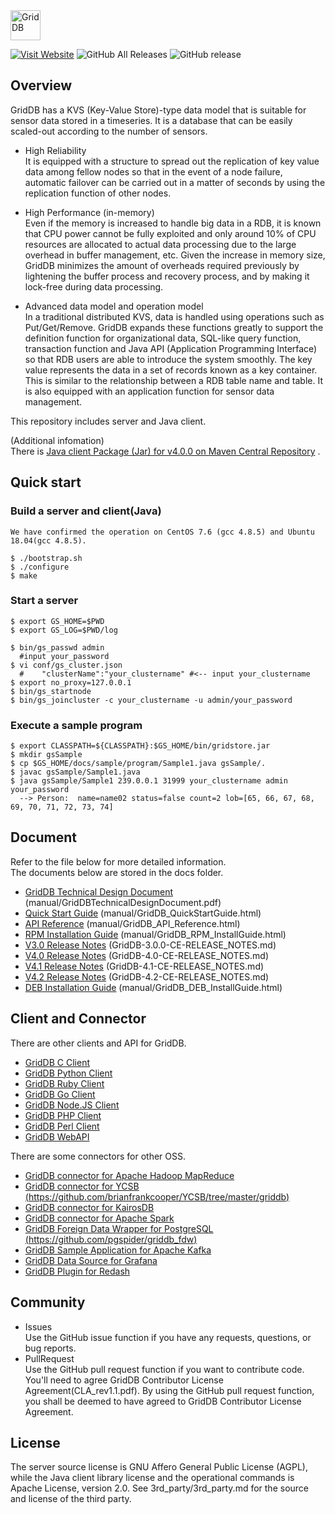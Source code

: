<img src="http://griddb.org/Image/GridDB_logo.png" align="center" height="48" alt="GridDB"/>

[![Visit Website](https://img.shields.io/badge/website-visit-orange.svg)](https://griddb.net) 
![GitHub All Releases](https://img.shields.io/github/downloads/griddb/griddb_nosql/total.svg) 
![GitHub release](https://img.shields.io/github/release/griddb/griddb_nosql.svg)
## Overview
  GridDB has a KVS (Key-Value Store)-type data model that is suitable for sensor data stored in a timeseries. It is a database that can be easily scaled-out according to the number of sensors.

  * High Reliability  
    It is equipped with a structure to spread out the replication of key value data among fellow nodes so that in the event of a node failure, automatic failover can be carried out in a matter of seconds by using the replication function of other nodes.

  * High Performance (in-memory)  
   Even if the memory is increased to handle big data in a RDB, it is known that CPU power cannot be fully exploited and only around 10% of CPU resources are allocated to actual data processing due to the large overhead in buffer management, etc. Given the increase in memory size, GridDB minimizes the amount of overheads required previously by lightening the buffer process and recovery process, and by making it lock-free during data processing.

  * Advanced data model and operation model  
    In a traditional distributed KVS, data is handled using operations such as Put/Get/Remove. GridDB expands these functions greatly to support the definition function for organizational data, SQL-like query function, transaction function and Java API (Application Programming Interface) so that RDB users are able to introduce the system smoothly. The key value represents the data in a set of records known as a key container. This is similar to the relationship between a RDB table name and table. It is also equipped with an application function for sensor data management.

  This repository includes server and Java client.

  (Additional infomation)  
  There is [Java client Package (Jar) for v4.0.0 on Maven Central Repository](https://search.maven.org/search?q=g:com.github.griddb) .

## Quick start
### Build a server and client(Java)
    We have confirmed the operation on CentOS 7.6 (gcc 4.8.5) and Ubuntu 18.04(gcc 4.8.5).

    $ ./bootstrap.sh
    $ ./configure
    $ make 
    
### Start a server
    $ export GS_HOME=$PWD
    $ export GS_LOG=$PWD/log

    $ bin/gs_passwd admin
      #input your_password
    $ vi conf/gs_cluster.json
      #    "clusterName":"your_clustername" #<-- input your_clustername
    $ export no_proxy=127.0.0.1
    $ bin/gs_startnode
    $ bin/gs_joincluster -c your_clustername -u admin/your_password

### Execute a sample program
    $ export CLASSPATH=${CLASSPATH}:$GS_HOME/bin/gridstore.jar
    $ mkdir gsSample
    $ cp $GS_HOME/docs/sample/program/Sample1.java gsSample/.
    $ javac gsSample/Sample1.java
    $ java gsSample/Sample1 239.0.0.1 31999 your_clustername admin your_password
      --> Person:  name=name02 status=false count=2 lob=[65, 66, 67, 68, 69, 70, 71, 72, 73, 74]

## Document
  Refer to the file below for more detailed information.  
  The documents below are stored in the docs folder.
  - [GridDB Technical Design Document](https://griddb.github.io/griddb_nosql/manual/GridDBTechnicalDesignDocument.pdf)  (manual/GridDBTechnicalDesignDocument.pdf)
  - [Quick Start Guide](https://griddb.github.io/griddb_nosql/manual/GridDB_QuickStartGuide.html) (manual/GridDB_QuickStartGuide.html)
  - [API Reference](https://griddb.github.io/griddb_nosql/manual/GridDB_API_Reference.html) (manual/GridDB_API_Reference.html)
  - [RPM Installation Guide](https://griddb.github.io/griddb_nosql/manual/GridDB_RPM_InstallGuide.html) (manual/GridDB_RPM_InstallGuide.html)
  - [V3.0 Release Notes](docs/GridDB-3.0.0-CE-RELEASE_NOTES.md) (GridDB-3.0.0-CE-RELEASE_NOTES.md)
  - [V4.0 Release Notes](docs/GridDB-4.0-CE-RELEASE_NOTES.md) (GridDB-4.0-CE-RELEASE_NOTES.md)
  - [V4.1 Release Notes](docs/GridDB-4.1-CE-RELEASE_NOTES.md) (GridDB-4.1-CE-RELEASE_NOTES.md)
  - [V4.2 Release Notes](docs/GridDB-4.2-CE-RELEASE_NOTES.md) (GridDB-4.2-CE-RELEASE_NOTES.md)
  - [DEB Installation Guide](https://griddb.github.io/griddb_nosql/manual/GridDB_DEB_InstallGuide.html) (manual/GridDB_DEB_InstallGuide.html)

## Client and Connector
  There are other clients and API for GridDB.
  * [GridDB C Client](https://github.com/griddb/c_client)
  * [GridDB Python Client](https://github.com/griddb/python_client)
  * [GridDB Ruby Client](https://github.com/griddb/ruby_client)
  * [GridDB Go Client](https://github.com/griddb/go_client)
  * [GridDB Node.JS Client](https://github.com/griddb/nodejs_client)
  * [GridDB PHP Client](https://github.com/griddb/php_client)
  * [GridDB Perl Client](https://github.com/griddb/perl_client)
  * [GridDB WebAPI](https://github.com/griddb/webapi)

  There are some connectors for other OSS.
  * [GridDB connector for Apache Hadoop MapReduce](https://github.com/griddb/griddb_hadoop_mapreduce)
  * [GridDB connector for YCSB (https://github.com/brianfrankcooper/YCSB/tree/master/griddb)](https://github.com/brianfrankcooper/YCSB/tree/master/griddb)
  * [GridDB connector for KairosDB](https://github.com/griddb/griddb_kairosdb)
  * [GridDB connector for Apache Spark](https://github.com/griddb/griddb_spark)
  * [GridDB Foreign Data Wrapper for PostgreSQL (https://github.com/pgspider/griddb_fdw)](https://github.com/pgspider/griddb_fdw)
  * [GridDB Sample Application for Apache Kafka](https://github.com/griddb/griddb_kafka_sample_app)
  * [GridDB Data Source for Grafana](https://github.com/griddb/griddb-datasource)
  * [GridDB Plugin for Redash](https://github.com/griddb/griddb-redash)

## Community
  * Issues  
    Use the GitHub issue function if you have any requests, questions, or bug reports. 
  * PullRequest  
    Use the GitHub pull request function if you want to contribute code.
    You'll need to agree GridDB Contributor License Agreement(CLA_rev1.1.pdf).
    By using the GitHub pull request function, you shall be deemed to have agreed to GridDB Contributor License Agreement.

## License
  The server source license is GNU Affero General Public License (AGPL), 
  while the Java client library license and the operational commands is Apache License, version 2.0.
  See 3rd_party/3rd_party.md for the source and license of the third party.


